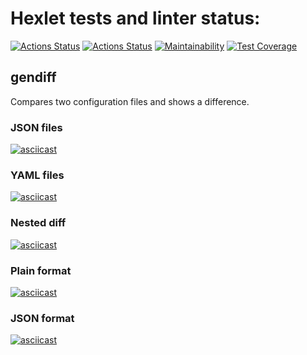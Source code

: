 # Hexlet tests and linter status:
[![Actions Status](https://github.com/sleepy-corpse/frontend-project-lvl2/workflows/hexlet-check/badge.svg)](https://github.com/sleepy-corpse/frontend-project-lvl2/actions)
[![Actions Status](https://github.com/sleepy-corpse/frontend-project-lvl2/actions/workflows/my-tests.yml/badge.svg)](https://github.com/sleepy-corpse/frontend-project-lvl2/actions)
[![Maintainability](https://api.codeclimate.com/v1/badges/ee96ceb382b521aae769/maintainability)](https://codeclimate.com/github/sleepy-corpse/frontend-project-lvl2/maintainability)
[![Test Coverage](https://api.codeclimate.com/v1/badges/ee96ceb382b521aae769/test_coverage)](https://codeclimate.com/github/sleepy-corpse/frontend-project-lvl2/test_coverage)
## gendiff
Compares two configuration files and shows a difference.

### JSON files
[![asciicast](https://asciinema.org/a/MdoABcubaUlebnm9WWWn3k2O0.svg)](https://asciinema.org/a/MdoABcubaUlebnm9WWWn3k2O0)

### YAML files
[![asciicast](https://asciinema.org/a/qenpgGavqQZ2vg1ic7c6F9p7l.svg)](https://asciinema.org/a/qenpgGavqQZ2vg1ic7c6F9p7l)

### Nested diff
[![asciicast](https://asciinema.org/a/ggswiXoik9SXrqEm4Io9QcAqz.svg)](https://asciinema.org/a/ggswiXoik9SXrqEm4Io9QcAqz)

### Plain format
[![asciicast](https://asciinema.org/a/FDAsJMrpLWhKH8WTYTiIPVWT1.svg)](https://asciinema.org/a/FDAsJMrpLWhKH8WTYTiIPVWT1)

### JSON format
[![asciicast](https://asciinema.org/a/FzXsmnbjKwWj7P6U1qYz52Der.svg)](https://asciinema.org/a/FzXsmnbjKwWj7P6U1qYz52Der)